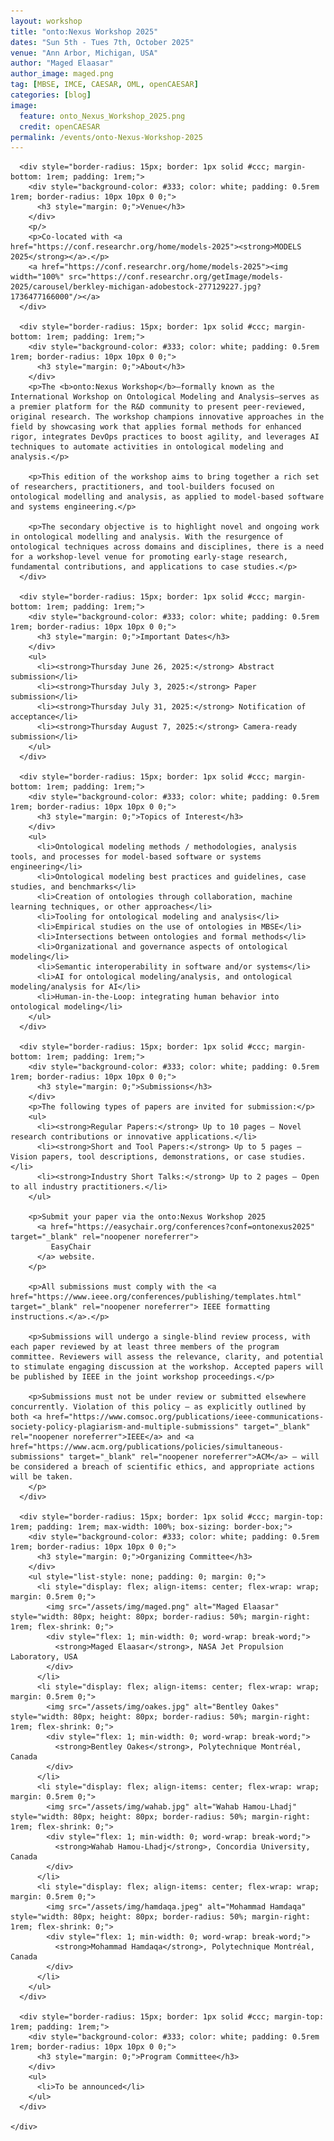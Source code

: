 ```yaml
---
layout: workshop
title: "onto:Nexus Workshop 2025"
dates: "Sun 5th - Tues 7th, October 2025"
venue: "Ann Arbor, Michigan, USA"
author: "Maged Elaasar"
author_image: maged.png
tag: [MBSE, IMCE, CAESAR, OML, openCAESAR]
categories: [blog]
image:
  feature: onto_Nexus_Workshop_2025.png
  credit: openCAESAR
permalink: /events/onto-Nexus-Workshop-2025
---
```


<div class="container">

  <div class="row">
    <div class="col-12">

      <div style="border-radius: 15px; border: 1px solid #ccc; margin-bottom: 1rem; padding: 1rem;">
        <div style="background-color: #333; color: white; padding: 0.5rem 1rem; border-radius: 10px 10px 0 0;">
          <h3 style="margin: 0;">Venue</h3>
        </div>
        <p/>
        <p>Co-located with <a href="https://conf.researchr.org/home/models-2025"><strong>MODELS 2025</strong></a>.</p>
        <a href="https://conf.researchr.org/home/models-2025"><img width="100%" src="https://conf.researchr.org/getImage/models-2025/carousel/berkley-michigan-adobestock-277129227.jpg?1736477166000"/></a>
      </div>

      <div style="border-radius: 15px; border: 1px solid #ccc; margin-bottom: 1rem; padding: 1rem;">
        <div style="background-color: #333; color: white; padding: 0.5rem 1rem; border-radius: 10px 10px 0 0;">
          <h3 style="margin: 0;">About</h3>
        </div>
        <p>The <b>onto:Nexus Workshop</b>—formally known as the International Workshop on Ontological Modeling and Analysis—serves as a premier platform for the R&D community to present peer-reviewed, original research. The workshop champions innovative approaches in the field by showcasing work that applies formal methods for enhanced rigor, integrates DevOps practices to boost agility, and leverages AI techniques to automate activities in ontological modeling and analysis.</p>

        <p>This edition of the workshop aims to bring together a rich set of researchers, practitioners, and tool-builders focused on ontological modelling and analysis, as applied to model-based software and systems engineering.</p>

        <p>The secondary objective is to highlight novel and ongoing work in ontological modelling and analysis. With the resurgence of ontological techniques across domains and disciplines, there is a need for a workshop-level venue for promoting early-stage research, fundamental contributions, and applications to case studies.</p>
      </div>

      <div style="border-radius: 15px; border: 1px solid #ccc; margin-bottom: 1rem; padding: 1rem;">
        <div style="background-color: #333; color: white; padding: 0.5rem 1rem; border-radius: 10px 10px 0 0;">
          <h3 style="margin: 0;">Important Dates</h3>
        </div>
        <ul>
          <li><strong>Thursday June 26, 2025:</strong> Abstract submission</li>
          <li><strong>Thursday July 3, 2025:</strong> Paper submission</li>
          <li><strong>Thursday July 31, 2025:</strong> Notification of acceptance</li>
          <li><strong>Thursday August 7, 2025:</strong> Camera-ready submission</li>
        </ul>
      </div>

      <div style="border-radius: 15px; border: 1px solid #ccc; margin-bottom: 1rem; padding: 1rem;">
        <div style="background-color: #333; color: white; padding: 0.5rem 1rem; border-radius: 10px 10px 0 0;">
          <h3 style="margin: 0;">Topics of Interest</h3>
        </div>
        <ul>
          <li>Ontological modeling methods / methodologies, analysis tools, and processes for model-based software or systems engineering</li>
          <li>Ontological modeling best practices and guidelines, case studies, and benchmarks</li>
          <li>Creation of ontologies through collaboration, machine learning techniques, or other approaches</li>
          <li>Tooling for ontological modeling and analysis</li>
          <li>Empirical studies on the use of ontologies in MBSE</li>
          <li>Intersections between ontologies and formal methods</li>
          <li>Organizational and governance aspects of ontological modeling</li>
          <li>Semantic interoperability in software and/or systems</li>
          <li>AI for ontological modeling/analysis, and ontological modeling/analysis for AI</li>
          <li>Human-in-the-Loop: integrating human behavior into ontological modeling</li>
        </ul>
      </div>

      <div style="border-radius: 15px; border: 1px solid #ccc; margin-bottom: 1rem; padding: 1rem;">
        <div style="background-color: #333; color: white; padding: 0.5rem 1rem; border-radius: 10px 10px 0 0;">
          <h3 style="margin: 0;">Submissions</h3>
        </div>
        <p>The following types of papers are invited for submission:</p>
        <ul>
          <li><strong>Regular Papers:</strong> Up to 10 pages — Novel research contributions or innovative applications.</li>
          <li><strong>Short and Tool Papers:</strong> Up to 5 pages — Vision papers, tool descriptions, demonstrations, or case studies.</li>
          <li><strong>Industry Short Talks:</strong> Up to 2 pages — Open to all industry practitioners.</li>
        </ul>

        <p>Submit your paper via the onto:Nexus Workshop 2025
          <a href="https://easychair.org/conferences?conf=ontonexus2025" target="_blank" rel="noopener noreferrer">
             EasyChair
          </a> website.
        </p>

        <p>All submissions must comply with the <a href="https://www.ieee.org/conferences/publishing/templates.html" target="_blank" rel="noopener noreferrer"> IEEE formatting instructions.</a>.</p>

        <p>Submissions will undergo a single-blind review process, with each paper reviewed by at least three members of the program committee. Reviewers will assess the relevance, clarity, and potential to stimulate engaging discussion at the workshop. Accepted papers will be published by IEEE in the joint workshop proceedings.</p>

        <p>Submissions must not be under review or submitted elsewhere concurrently. Violation of this policy — as explicitly outlined by both <a href="https://www.comsoc.org/publications/ieee-communications-society-policy-plagiarism-and-multiple-submissions" target="_blank" rel="noopener noreferrer">IEEE</a> and <a href="https://www.acm.org/publications/policies/simultaneous-submissions" target="_blank" rel="noopener noreferrer">ACM</a> — will be considered a breach of scientific ethics, and appropriate actions will be taken.
        </p>
      </div>

      <div style="border-radius: 15px; border: 1px solid #ccc; margin-top: 1rem; padding: 1rem; max-width: 100%; box-sizing: border-box;">
        <div style="background-color: #333; color: white; padding: 0.5rem 1rem; border-radius: 10px 10px 0 0;">
          <h3 style="margin: 0;">Organizing Committee</h3>
        </div>
        <ul style="list-style: none; padding: 0; margin: 0;">
          <li style="display: flex; align-items: center; flex-wrap: wrap; margin: 0.5rem 0;">
            <img src="/assets/img/maged.png" alt="Maged Elaasar" style="width: 80px; height: 80px; border-radius: 50%; margin-right: 1rem; flex-shrink: 0;">
            <div style="flex: 1; min-width: 0; word-wrap: break-word;">
              <strong>Maged Elaasar</strong>, NASA Jet Propulsion Laboratory, USA
            </div>
          </li>
          <li style="display: flex; align-items: center; flex-wrap: wrap; margin: 0.5rem 0;">
            <img src="/assets/img/oakes.jpg" alt="Bentley Oakes" style="width: 80px; height: 80px; border-radius: 50%; margin-right: 1rem; flex-shrink: 0;">
            <div style="flex: 1; min-width: 0; word-wrap: break-word;">
              <strong>Bentley Oakes</strong>, Polytechnique Montréal, Canada
            </div>
          </li>
          <li style="display: flex; align-items: center; flex-wrap: wrap; margin: 0.5rem 0;">
            <img src="/assets/img/wahab.jpg" alt="Wahab Hamou-Lhadj" style="width: 80px; height: 80px; border-radius: 50%; margin-right: 1rem; flex-shrink: 0;">
            <div style="flex: 1; min-width: 0; word-wrap: break-word;">
              <strong>Wahab Hamou-Lhadj</strong>, Concordia University, Canada
            </div>
          </li>
          <li style="display: flex; align-items: center; flex-wrap: wrap; margin: 0.5rem 0;">
            <img src="/assets/img/hamdaqa.jpeg" alt="Mohammad Hamdaqa" style="width: 80px; height: 80px; border-radius: 50%; margin-right: 1rem; flex-shrink: 0;">
            <div style="flex: 1; min-width: 0; word-wrap: break-word;">
              <strong>Mohammad Hamdaqa</strong>, Polytechnique Montréal, Canada
            </div>
          </li>
        </ul>
      </div>

      <div style="border-radius: 15px; border: 1px solid #ccc; margin-top: 1rem; padding: 1rem;">
        <div style="background-color: #333; color: white; padding: 0.5rem 1rem; border-radius: 10px 10px 0 0;">
          <h3 style="margin: 0;">Program Committee</h3>
        </div>
        <ul>
          <li>To be announced</li>
        </ul>
      </div>

    </div>
  </div>

</div>

